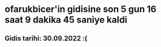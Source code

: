 # ofarukbicer'in gidisine son 5 gun 16 saat 9 dakika 45 saniye kaldi

## Gidis tarihi: 30.09.2022 :(